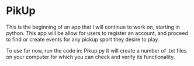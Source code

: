 # PikUp
This is the beginning of an app that I will continue to work on, starting in python.
This app will be allow for users to register an account, and proceed to find or create events for any pickup sport they desire to play.

To use for now, run the code in: 
Pikup.py
It will create a number of .txt files on your computer for which you can check and verify its functionality.

